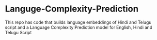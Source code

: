 # Languge-Complexity-Prediction
This repo has code that builds language embeddings of Hindi and Telugu script and a Language Complexity Prediction model for English, Hindi and Telugu Script
